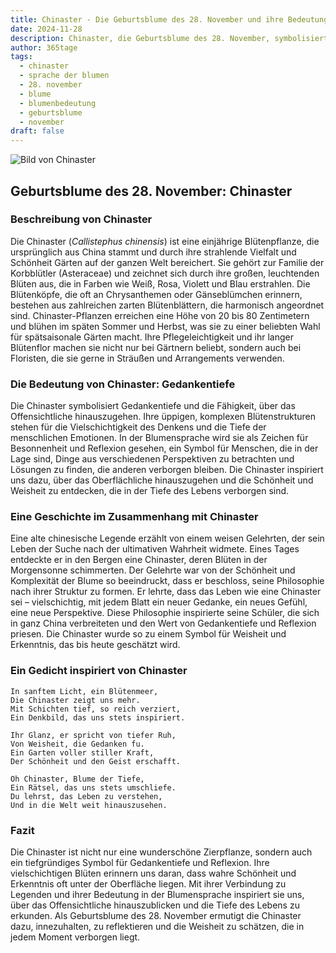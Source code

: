 ```yaml
---
title: Chinaster - Die Geburtsblume des 28. November und ihre Bedeutung
date: 2024-11-28
description: Chinaster, die Geburtsblume des 28. November, symbolisiert Gedankentiefe. Erfahre mehr über ihre Geschichte, Bedeutung und Symbolik in der Sprache der Blumen.
author: 365tage
tags:
  - chinaster
  - sprache der blumen
  - 28. november
  - blume
  - blumenbedeutung
  - geburtsblume
  - november
draft: false
---
```


![Bild von Chinaster](https://cdn.pixabay.com/photo/2019/10/08/17/53/asters-4535620_1280.jpg#center)


## Geburtsblume des 28. November: Chinaster

### Beschreibung von Chinaster

Die Chinaster (_Callistephus chinensis_) ist eine einjährige Blütenpflanze, die ursprünglich aus China stammt und durch ihre strahlende Vielfalt und Schönheit Gärten auf der ganzen Welt bereichert. Sie gehört zur Familie der Korbblütler (Asteraceae) und zeichnet sich durch ihre großen, leuchtenden Blüten aus, die in Farben wie Weiß, Rosa, Violett und Blau erstrahlen. Die Blütenköpfe, die oft an Chrysanthemen oder Gänseblümchen erinnern, bestehen aus zahlreichen zarten Blütenblättern, die harmonisch angeordnet sind. Chinaster-Pflanzen erreichen eine Höhe von 20 bis 80 Zentimetern und blühen im späten Sommer und Herbst, was sie zu einer beliebten Wahl für spätsaisonale Gärten macht. Ihre Pflegeleichtigkeit und ihr langer Blütenflor machen sie nicht nur bei Gärtnern beliebt, sondern auch bei Floristen, die sie gerne in Sträußen und Arrangements verwenden.

### Die Bedeutung von Chinaster: Gedankentiefe

Die Chinaster symbolisiert Gedankentiefe und die Fähigkeit, über das Offensichtliche hinauszugehen. Ihre üppigen, komplexen Blütenstrukturen stehen für die Vielschichtigkeit des Denkens und die Tiefe der menschlichen Emotionen. In der Blumensprache wird sie als Zeichen für Besonnenheit und Reflexion gesehen, ein Symbol für Menschen, die in der Lage sind, Dinge aus verschiedenen Perspektiven zu betrachten und Lösungen zu finden, die anderen verborgen bleiben. Die Chinaster inspiriert uns dazu, über das Oberflächliche hinauszugehen und die Schönheit und Weisheit zu entdecken, die in der Tiefe des Lebens verborgen sind.

### Eine Geschichte im Zusammenhang mit Chinaster

Eine alte chinesische Legende erzählt von einem weisen Gelehrten, der sein Leben der Suche nach der ultimativen Wahrheit widmete. Eines Tages entdeckte er in den Bergen eine Chinaster, deren Blüten in der Morgensonne schimmerten. Der Gelehrte war von der Schönheit und Komplexität der Blume so beeindruckt, dass er beschloss, seine Philosophie nach ihrer Struktur zu formen. Er lehrte, dass das Leben wie eine Chinaster sei – vielschichtig, mit jedem Blatt ein neuer Gedanke, ein neues Gefühl, eine neue Perspektive. Diese Philosophie inspirierte seine Schüler, die sich in ganz China verbreiteten und den Wert von Gedankentiefe und Reflexion priesen. Die Chinaster wurde so zu einem Symbol für Weisheit und Erkenntnis, das bis heute geschätzt wird.

### Ein Gedicht inspiriert von Chinaster

```
In sanftem Licht, ein Blütenmeer,
Die Chinaster zeigt uns mehr.
Mit Schichten tief, so reich verziert,
Ein Denkbild, das uns stets inspiriert.

Ihr Glanz, er spricht von tiefer Ruh,
Von Weisheit, die Gedanken fu.
Ein Garten voller stiller Kraft,
Der Schönheit und den Geist erschafft.

Oh Chinaster, Blume der Tiefe,
Ein Rätsel, das uns stets umschliefe.
Du lehrst, das Leben zu verstehen,
Und in die Welt weit hinauszusehen.
```

### Fazit

Die Chinaster ist nicht nur eine wunderschöne Zierpflanze, sondern auch ein tiefgründiges Symbol für Gedankentiefe und Reflexion. Ihre vielschichtigen Blüten erinnern uns daran, dass wahre Schönheit und Erkenntnis oft unter der Oberfläche liegen. Mit ihrer Verbindung zu Legenden und ihrer Bedeutung in der Blumensprache inspiriert sie uns, über das Offensichtliche hinauszublicken und die Tiefe des Lebens zu erkunden. Als Geburtsblume des 28. November ermutigt die Chinaster dazu, innezuhalten, zu reflektieren und die Weisheit zu schätzen, die in jedem Moment verborgen liegt.